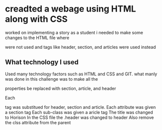 # creadted a webage using HTML along with CSS
worked on implementing a story
as a student i needed to make some changes to the HTML file where <div> were not used and tags like header, section, and articles were used instead

## What technology I used
Used many technology factors such as HTML and CSS and GIT.
what manly was done in this challenge was to make all the <div> properties be replaced with section, article, and header


Each <div> tag was substitued for header, section and article.
Each attribute was given a section tag 
Each sub-class was given a aricle tag
The title was changed to Horison
In the CSS file the .header was changed to header
Also remove the clss attribute from the parent <div>




